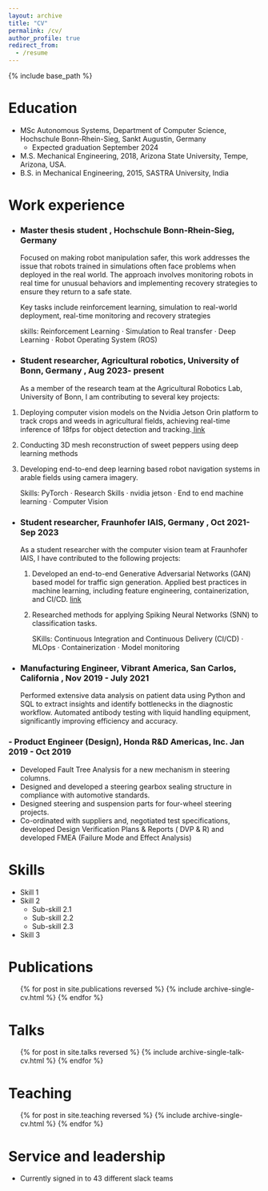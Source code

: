 ```yaml
---
layout: archive
title: "CV"
permalink: /cv/
author_profile: true
redirect_from:
  - /resume
---
```

{% include base_path %}

Education
=========

* MSc Autonomous Systems, Department of Computer Science, Hochschule Bonn-Rhein-Sieg, Sankt Augustin, Germany
  * Expected graduation September 2024
* M.S. Mechanical Engineering, 2018, Arizona State University, Tempe, Arizona, USA.
* B.S. in Mechanical Engineering, 2015, SASTRA University, India

Work experience
===============

* ### Master thesis student , Hochschule Bonn-Rhein-Sieg, Germany

  Focused on making robot manipulation safer, this work addresses the issue that robots trained in simulations often face problems when deployed in the real world. The approach involves monitoring robots in real time for unusual behaviors and implementing recovery strategies to ensure they return to a safe state.

  Key tasks include reinforcement learning, simulation to real-world deployment, real-time monitoring and recovery strategies

  skills: Reinforcement Learning · Simulation to Real transfer · Deep Learning · Robot Operating System (ROS)
* ### Student researcher, Agricultural robotics, University of Bonn, Germany , Aug 2023- present

  As a member of the research team at the Agricultural Robotics Lab, University of Bonn, I am contributing to several key projects:

1. Deploying computer vision models on the Nvidia Jetson Orin platform to track crops and weeds in agricultural fields, achieving real-time inference of 18fps for object detection and tracking.[ link](https://bharathsanthanam94.github.io//portfolio/portfolio-3/)
2. Conducting 3D mesh reconstruction of sweet peppers using deep learning methods
3. Developing end-to-end deep learning based robot navigation systems in arable fields using camera imagery.

   Skills: PyTorch · Research Skills · nvidia jetson · End to end machine learning · Computer Vision

* ### Student researcher, Fraunhofer IAIS, Germany , Oct 2021- Sep 2023

  As a student researcher with the computer vision team at Fraunhofer IAIS, I have contributed to the following projects:


  1. Developed an end-to-end Generative Adversarial Networks (GAN) based model for traffic sign generation. Applied best practices in machine learning, including feature engineering, containerization, and CI/CD. [link](https://bharathsanthanam94.github.io//portfolio/portfolio-4/)
  2. Researched methods for applying Spiking Neural Networks (SNN) to classification tasks.

     SKills: Continuous Integration and Continuous Delivery (CI/CD) · MLOps · Containerization · Model monitoring
* ### Manufacturing Engineer, Vibrant America, San Carlos, California , Nov 2019 - July 2021

    Performed extensive data analysis on patient data using Python and SQL to extract insights and identify bottlenecks in the diagnostic workflow. Automated 					antibody testing with liquid handling equipment, significantly improving efficiency and accuracy.

### - Product Engineer (Design), Honda R&D Americas, Inc. Jan 2019 - Oct 2019


- Developed Fault Tree Analysis for a new mechanism in steering columns.
- Designed and developed a steering gearbox sealing structure in compliance with automotive standards.
- Designed steering and suspension parts for four-wheel steering projects.
- Co-ordinated with suppliers and, negotiated test specifications, developed Design Verification Plans & Reports ( DVP & R) and developed FMEA (Failure Mode and Effect Analysis)


Skills
======

* Skill 1
* Skill 2
  * Sub-skill 2.1
  * Sub-skill 2.2
  * Sub-skill 2.3
* Skill 3

Publications
============

<ul>{% for post in site.publications reversed %}
    {% include archive-single-cv.html %}
  {% endfor %}</ul>

Talks
=====

<ul>{% for post in site.talks reversed %}
    {% include archive-single-talk-cv.html  %}
  {% endfor %}</ul>

Teaching
========

<ul>{% for post in site.teaching reversed %}
    {% include archive-single-cv.html %}
  {% endfor %}</ul>

Service and leadership
======================

* Currently signed in to 43 different slack teams
